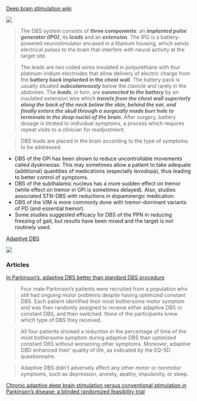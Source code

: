 [Deep brain stimulation wiki](https://en.wikipedia.org/wiki/Deep_brain_stimulation)

![](https://upload.wikimedia.org/wikipedia/commons/thumb/7/73/Tiefe_Hirnstimulation_-_Sonden_RoeSchaedel_ap.jpg/230px-Tiefe_Hirnstimulation_-_Sonden_RoeSchaedel_ap.jpg)

>The DBS system consists of __three components__: an ___implanted pulse generator (IPG)___, its ___leads___ and an ___extension___. The IPG is a battery-powered neurostimulator encased in a titanium housing, which sends electrical pulses to the brain that interfere with neural activity at the target site.

>The leads are two coiled wires insulated in polyurethane with four platinum-iridium electrodes that allow delivery of electric charge from the __battery back implanted in the chest wall__. The battery pack is usually situated ___subcutaneously___ below the clavicle and rarely in the abdomen. The ___leads___, in turn, are ___connected to the battery___ by an insulated extension wire which ___travels from the chest wall superiorly along the back of the neck below the skin, behind the ear, and finally enters the skull through a surgically made burr hole to terminate in the deep nuclei of the brain___. After surgery, battery dosage is titrated to individual symptoms, a process which requires repeat visits to a clinician for readjustment.

>DBS leads are placed in the brain according to the type of symptoms to be addressed.
    
- DBS of the GPi has been shown to reduce uncontrollable movements called dyskinesias. This may sometimes allow a patient to take adequate (additional) quantities of medications (especially levodopa), thus leading to better control of symptoms.
- DBS of the subthalamic nucleus has a more sudden effect on tremor (while effect on tremor in GPi is sometimes delayed). Also, studies associated STN-DBS with reductions in dopaminergic medication.
- DBS of the VIM is more commonly done with tremor-dominant variants of PD (and essential tremor).
- Some studies suggested efficacy for DBS of the PPN in reducing freezing of gait, but results have been mixed and the target is not routinely used.


[Adaptive DBS](https://en.wikipedia.org/wiki/Adaptive_Deep_Brain_Stimulation)

![](https://upload.wikimedia.org/wikipedia/commons/thumb/e/e2/Adaptive_Deep_Brain_Stimulation.png/196px-Adaptive_Deep_Brain_Stimulation.png)

### Articles

[In Parkinson’s, adaptive DBS better than standard DBS procedure](https://parkinsonsnewstoday.com/news/pilot-study-adaptive-dbs-standard-dbs-parkinsons-treatment/)

>Four male Parkinson’s patients were recruited from a population who still had ongoing motor problems despite having optimized constant DBS. Each patient identified their most bothersome motor symptom and was then randomly assigned to receive either adaptive DBS or constant DBS, and then switched. None of the participants knew which type of DBS they received.

>All four patients showed a reduction in the percentage of time of the most bothersome symptom during adaptive DBS than optimized constant DBS without worsening other symptoms. Moreover, adaptive DBD enhanced their’ quality of life, as indicated by the EQ-5D questionnaire.

>Adaptive DBS didn’t adversely affect any other motor or nonmotor symptoms, such as depression, anxiety, apathy, impulsivity, or sleep.

[Chronic adaptive deep brain stimulation versus conventional stimulation in Parkinson’s disease: a blinded randomized feasibility trial](https://www.nature.com/articles/s41591-024-03196-z)